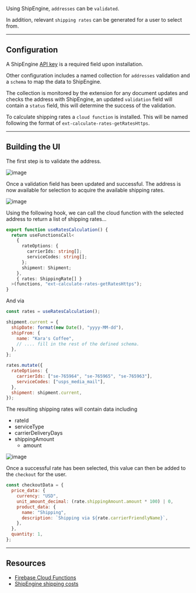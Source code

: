 Using ShipEngine, `addresses` can be `validated`.

In addition, relevant `shipping rates` can be generated for a user to select from.

---

## Configuration

A ShipEngine [API key](https://www.shipengine.com/docs/auth/) is a required field upon installation.

Other configuration includes a named
collection for `addresses` validation and a `schema` to map the data to ShipEngine.

The collection is monitored by the extension for any document updates and checks the address with ShipEngine, an
updated `validation` field will contain a `status` field, this will determine the success of the validation.

To calculate shipping rates a `cloud function` is installed. This will be named following the format
of `ext-calculate-rates-getRatesHttps`.

---

## Building the UI

The first step is to validate the address.

![image](https://user-images.githubusercontent.com/2060661/139263545-9efdab83-5c42-4c89-91a5-409eefddb9f3.png)

Once a validation field has been updated and successful. The address is now available for selection to acquire the
available shipping rates.

![image](https://user-images.githubusercontent.com/2060661/139264860-ce481793-11fa-46d8-8190-b38ff4d3c75c.png)

Using the following hook, we can call the cloud function with the selected address to return a list of shipping rates...

```ts
export function useRatesCalculation() {
  return useFunctionsCall<
    {
      rateOptions: {
        carrierIds: string[];
        serviceCodes: string[];
      };
      shipment: Shipment;
    },
    { rates: ShippingRate[] }
  >(functions, "ext-calculate-rates-getRatesHttps");
}
```

And via

```js
const rates = useRatesCalculation();

shipment.current = {
  shipDate: format(new Date(), "yyyy-MM-dd"),
  shipFrom: {
    name: "Kara's Coffee",
    // .... fill in the rest of the defined schema.
  },
};

rates.mutate({
  rateOptions: {
    carrierIds: ["se-765964", "se-765965", "se-765963"],
    serviceCodes: ["usps_media_mail"],
  },
  shipment: shipment.current,
});
```

The resulting shipping rates will contain data including

- rateId
- serviceType
- carrierDeliveryDays
- shippingAmount
  - amount

![image](https://user-images.githubusercontent.com/2060661/139269702-267ecdca-6ccc-48e0-942b-fa0ccf1a4f4b.png)

Once a successful rate has been selected, this value can then be added to the `checkout` for the user.

```js
const checkoutData = {
  price_data: {
    currency: "USD",
    unit_amount_decimal: (rate.shippingAmount.amount * 100) | 0,
    product_data: {
      name: "Shipping",
      description: `Shipping via ${rate.carrierFriendlyName}`,
    },
  },
  quantity: 1,
};
```

---

## Resources

- [Firebase Cloud Functions](https://cloud.google.com/functions)
- [ShipEngine shipping costs](https://www.shipengine.com/docs/rates/)
